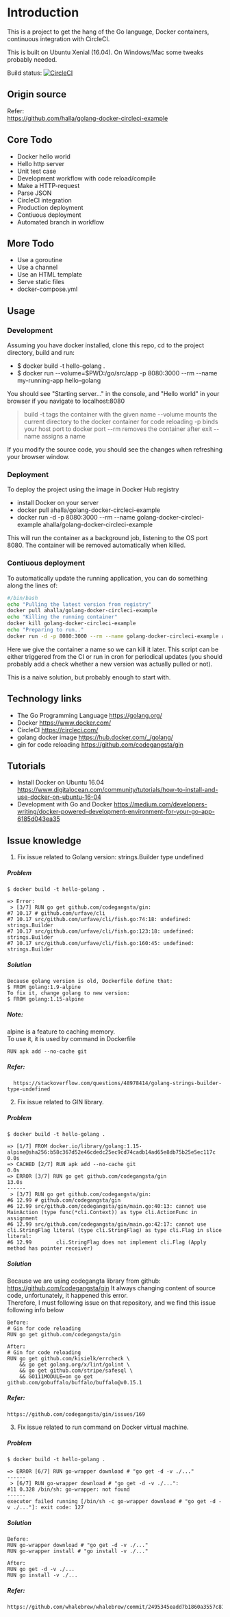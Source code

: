 # Introduction
This is a project to get the hang of the Go language, Docker containers, continuous integration with CircleCI.

This is built on Ubuntu Xenial (16.04). On Windows/Mac some tweaks probably needed.

Build status: [![CircleCI](https://app.circleci.com/pipelines/github/huavanthong/CircleCI?branch=master&filter=all)](https://github.com/huavanthong/CircleCI/tree/master)

## Origin source 
Refer:  
https://github.com/halla/golang-docker-circleci-example

## Core Todo

* Docker hello world  
* Hello http server  
* Unit test case  
* Development workflow with code reload/compile  
* Make a HTTP-request  
* Parse JSON  
* CircleCI integration  
* Production deployment  
* Contiuous deployment  
* Automated branch in workflow

## More Todo
* Use a goroutine  
* Use a channel  
* Use an HTML template  
* Serve static files
* docker-compose.yml



## Usage

### Development

Assuming you have docker installed, clone this repo, cd to the project directory, build and run:

* $ docker build -t hello-golang .
* $ docker run --volume=$PWD:/go/src/app -p 8080:3000 --rm --name my-running-app hello-golang

You should see "Starting server..." in the console, and "Hello world" in your browser if you navigate to localhost:8080

> build -t tags the container with the given name
> --volume mounts the current directory to the docker container for code reloading
> -p binds your host port to docker port
> --rm removes the container after exit
> --name assigns a name

If you modify the source code, you should see the changes when refreshing your browser window.

### Deployment

To deploy the project using the image in Docker Hub registry

* install Docker on your server
* docker pull ahalla/golang-docker-circleci-example
* docker run -d -p 8080:3000 --rm --name golang-docker-circleci-example ahalla/golang-docker-circleci-example

This will run the container as a background job, listening to the OS port 8080. The container will be removed automatically when killed.

### Contiuous deployment

To automatically update the running application, you can do something along the lines of:

```bash
#/bin/bash
echo "Pulling the latest version from registry"
docker pull ahalla/golang-docker-circleci-example
echo "Killing the running container"
docker kill golang-docker-circleci-example
echo "Preparing to run.."
docker run -d -p 8080:3000 --rm --name golang-docker-circleci-example ahalla/golang-docker-circleci-example
```

Here we give the container a name so we can kill it later. This script can be either triggered from the CI or run
in cron for periodical updates (you should probably add a check whether a new version was actually pulled or not).

This is a naive solution, but probably enough to start with.


## Technology links

 * The Go Programming Language https://golang.org/
 * Docker https://www.docker.com/
 * CircleCI https://circleci.com/
 * golang docker image https://hub.docker.com/_/golang/
 * gin for code reloading https://github.com/codegangsta/gin

## Tutorials

* Install Docker on Ubuntu 16.04 https://www.digitalocean.com/community/tutorials/how-to-install-and-use-docker-on-ubuntu-16-04
* Development with Go and Docker https://medium.com/developers-writing/docker-powered-development-environment-for-your-go-app-6185d043ea35

## Issue knowledge
1. Fix issue related to Golang version: strings.Builder type undefined  
##### Problem  
```
$ docker build -t hello-golang .

=> Error:
 > [3/7] RUN go get github.com/codegangsta/gin:
#7 10.17 # github.com/urfave/cli
#7 10.17 src/github.com/urfave/cli/fish.go:74:18: undefined: strings.Builder
#7 10.17 src/github.com/urfave/cli/fish.go:123:18: undefined: strings.Builder
#7 10.17 src/github.com/urfave/cli/fish.go:160:45: undefined: strings.Builder

```
##### Solution
```
Because golang version is old, Dockerfile define that:
$ FROM golang:1.9-alpine
To fix it, change golang to new version:
$ FROM golang:1.15-alpine

```
##### Note:
alpine is a feature to caching memory.  
To use it, it is used by command in Dockerfile
``` 
RUN apk add --no-cache git

```
##### Refer:  
      https://stackoverflow.com/questions/48978414/golang-strings-builder-type-undefined  

2. Fix issue related to GIN library. 
##### Problem  
```
$ docker build -t hello-golang .

=> [1/7] FROM docker.io/library/golang:1.15-alpine@sha256:b58c367d52e46cdedc25ec9cd74cadb14ad65e8db75b25e5ec117c  0.0s
=> CACHED [2/7] RUN apk add --no-cache git                                                                        0.0s
=> ERROR [3/7] RUN go get github.com/codegangsta/gin                                                             13.0s
------
 > [3/7] RUN go get github.com/codegangsta/gin:
#6 12.99 # github.com/codegangsta/gin
#6 12.99 src/github.com/codegangsta/gin/main.go:40:13: cannot use MainAction (type func(*cli.Context)) as type cli.ActionFunc in assignment
#6 12.99 src/github.com/codegangsta/gin/main.go:42:17: cannot use cli.StringFlag literal (type cli.StringFlag) as type cli.Flag in slice literal:
#6 12.99        cli.StringFlag does not implement cli.Flag (Apply method has pointer receiver)

```
##### Solution
Because we are using codegangta library from github: https://github.com/codegangsta/gin
It always changing content of source code, unfortunately, it happened this error.  
Therefore, I must following issue on that repository, and we find this issue following info below
```
Before: 
# Gin for code reloading
RUN go get github.com/codegangsta/gin

After:
# Gin for code reloading
RUN go get github.com/kisielk/errcheck \
    && go get golang.org/x/lint/golint \
    && go get github.com/stripe/safesql \
    && GO111MODULE=on go get github.com/gobuffalo/buffalo/buffalo@v0.15.1

```
##### Refer:  
    https://github.com/codegangsta/gin/issues/169

3. Fix issue related to run command on Docker virtual machine.
##### Problem  
```
$ docker build -t hello-golang .

=> ERROR [6/7] RUN go-wrapper download # "go get -d -v ./..."
------
 > [6/7] RUN go-wrapper download # "go get -d -v ./...":
#11 0.328 /bin/sh: go-wrapper: not found
------
executor failed running [/bin/sh -c go-wrapper download # "go get -d -v ./..."]: exit code: 127

```
##### Solution
```
Before: 
RUN go-wrapper download # "go get -d -v ./..."
RUN go-wrapper install # "go install -v ./..."

After:
RUN go get -d -v ./...
RUN go install -v ./...

```
##### Refer:  
    https://github.com/whalebrew/whalebrew/commit/2495345eadd7b1860a3557c81f203619d9b84ea8